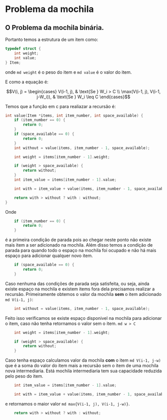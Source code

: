 Problema da mochila
======

O Problema da mochila binária.
---------

Portanto temos a estrutura de um item como:

``` c
typedef struct {
    int weight;
    int value;
} Item;
```

onde `md weight` é o peso do item e `md value` é o valor do item.

E como a equação é:

$$V(i, j) = \begin{cases} V(i-1, j), & \text{Se } W_i > C \\ \max(V(i-1, j), V(i-1, j-W_i)), & \text{Se } W_i \leq C \end{cases}$$

Temos que a função em c para realiazar a recursão é:

``` c
int value(Item *items, int item_number, int space_available) {
    if (item_number == 0) {
        return 0;
    }
    if (space_available == 0) {
        return 0;
    }
    int without = value(items, item_number - 1, space_available);

    int weight = items[item_number - 1].weight;

    if (weight > space_available) {
        return without;
    }
    int item_value = items[item_number - 1].value;

    int with = item_value + value(items, item_number - 1, space_available - weight);

    return with > without ? with : without;
}
```

Onde

``` c
    if (item_number == 0) {
        return 0;
    }
```

é a primeira condição de parada pois ao chegar neste ponto não existe mais item a ser adicionado na mochila. Além disso temos a condição de parada para quando todo o espaço na mochila foi ocupado e não há mais espaço para adicionar qualquer novo item.

``` c
    if (space_available == 0) {
        return 0;
    }
```

Caso nenhuma das condições de parada seja satisfeita, ou seja, ainda existe espaço na mochila e existem items fora dela precisamos realizar a recursão. Primeiramente obtemos o valor da mochila **sem** o item adicionado `md V(i-1, j)`:

``` c
    int without = value(items, item_number - 1, space_available);
```

Feito isso verificamos se existe espaço disponivel na mochila para adicionar o item, caso não tenha retornamos o valor sem o item. `md w > C`

``` c
    int weight = items[item_number - 1].weight;

    if (weight > space_available) {
        return without;
    }
```

Caso tenha espaço calculamos valor da mochila **com** o item `md V(i-1, j-w)` que é a soma do valor do item mais a recursão sem o item de uma mochila nova intermediaria. Está mochila intermediaria tem sua capacidade reduzida pelo peso do item. 

``` c
    int item_value = items[item_number - 1].value;

    int with = item_value + value(items, item_number - 1, space_available - weight);
```

e retornamos o maior valor `md max{V(i-1, j), V(i-1, j-w)}`.

``` c
    return with > without ? with : without;
```
